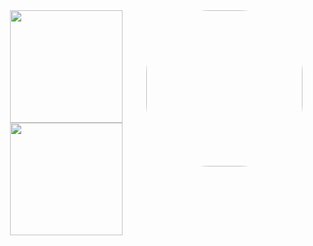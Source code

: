 <div align="center">
  <a href="https://github.com/S0FT-s">
   <img align="right" alt="" height="250" style="border-radius:100px;" src="https://i.pinimg.com/originals/c1/3f/6b/c13f6b88890e5f6651d04db53ff40a66.jpg">
  <img height="180em" src="https://github-readme-stats.vercel.app/api?username=S0FT-s&show_icons=true&theme=vision-friendly-dark&include_all_commits=true&count_private=true"/>
  <img height="180em" src="https://github-readme-stats.vercel.app/api/top-langs/?username=S0FT-s&layout=compact&langs_count=7&theme=vision-friendly-dark"/>
  
</div>
